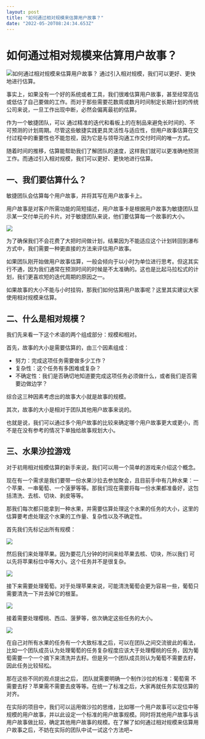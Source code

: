```yaml
---
layout: post
title: "如何通过相对规模来估算用户故事？"
date: "2022-05-20T08:24:34.653Z"
---
```

如何通过相对规模来估算用户故事？
================

![如何通过相对规模来估算用户故事？](https://img2022.cnblogs.com/blog/2028717/202205/2028717-20220520093940883-2056630959.png) 通过引入相对规模，我们可以更好、更快地进行估算。

事实上，如果没有一个好的系统或者工具，我们很难估算用户故事，甚至经常高估或低估了自己要做的工作。而对于那些需要花数周或数月时间制定长期计划的传统公司来说，一旦工作出现中断，必然会偏离最初的估算。  
  
作为一个敏捷团队，可以 通过精准的迭代和看板上的在制品来避免长时间的、不可预测的计划周期。尽管这些敏捷实践更具灵活性与适应性，但用户故事估算在交付过程中的重要性也不能忽视，因为它是与领导沟通工作交付时间的唯一方式。  
  
随着时间的推移，估算能帮助我们了解团队的速度，这样我们就可以更准确地预测工作。而通过引入相对规模，我们可以更好、更快地进行估算。  

一、我们要估算什么？
----------

敏捷团队会估算每个用户故事，并将其写在用户故事卡上。  
  
用户故事是对客户所需功能的简短描述，用户故事卡是根据用户故事为敏捷团队显示某一交付单元的卡片。对于敏捷团队来说，他们要估算每一个故事的大小。  

![](https://cdn.easycorp.cn/minjie/data/upload/minjiekaifa/202205/f_54ec9ee08a60d2b872acf33e8142b904.png)

为了确保我们不会花费了大把时间做计划，结果因为不能适应这个计划转回到瀑布方式中，我们需要一种更直接的方法来评估用户故事。  
  
如果团队刚开始做用户故事估算，一般会倾向于以小时为单位进行思考。但这其实行不通，因为我们通常在预测时间的时候是不太准确的。这也是比起马拉松式的计划，我们更喜欢短的迭代周期的原因之一。  
  
如果故事的大小不能与小时挂钩，那我们如何估算用户故事呢？这里其实建议大家使用相对规模来估算。  

二、什么是相对规模？
----------

我们先来看一下这个术语的两个组成部分：规模和相对。  
  
首先，故事的大小是需要估算的，由三个因素组成：  

*   努力：完成这项任务需要做多少工作？
*   复杂性：这个任务有多困难或复杂？
*   不确定性：我们是否确切地知道要完成这项任务必须做什么，或者我们是否需要边做边学？

综合这三种因素考虑出的故事大小就是故事的规模。  
  
其次，故事的大小是相对于团队其他用户故事来说的。  
  
也就是说，我们可以通过多个用户故事的比较来确定哪个用户故事更大或更小，而不是在没有参考的情况下单独给故事规划大小。  

三、水果沙拉游戏
--------

对于初用相对规模估算的新手来说，我们可以用一个简单的游戏来介绍这个概念。  
  
现在有一个需求是我们要带一份水果沙拉去参加聚会，且目前手中有几种水果：一个苹果、一串葡萄、一个菠萝等等。那我们现在需要将每一份水果都准备好，这包括清洗、去核、切块、剥皮等等。  
  
那我们每次都只能拿到一种水果，并需要估算处理这个水果的任务的大小，这里的估算要考虑处理这个水果的工作量、复杂性以及不确定性。  
  
首先我们先标记出所有规模：  

![](https://cdn.easycorp.cn/minjie/data/upload/minjiekaifa/202205/f_2668199a0b64d2f2aa5f06ea7f54ce17.png)

然后我们来处理苹果。因为要花几分钟的时间来给苹果去核、切块，所以我们 可以先将苹果标位中等大小。这个任务并不是很复杂。  

![](https://cdn.easycorp.cn/minjie/data/upload/minjiekaifa/202205/f_89fc777fc308e446bcbf8c90381088d8.png)

接下来需要处理葡萄。对于处理苹果来说，可能清洗葡萄会更为容易一些，葡萄只需要清洗一下并去掉它的根茎。  

![](https://cdn.easycorp.cn/minjie/data/upload/minjiekaifa/202205/f_3459d07eb6b53aeeadf20f1bbedfd66a.png)

接着需要处理樱桃、西瓜、菠萝等，依次确定这些任务的大小。  

![](https://cdn.easycorp.cn/minjie/data/upload/minjiekaifa/202205/f_87157907a622eda030b1608f0a408d07.png)

在自己对所有水果的任务有一个大致标准之后，可以在团队之间交流彼此的看法，比如一个团队成员认为处理葡萄的任务复杂程度应该大于处理樱桃的任务，因为葡萄需要一个一个摘下来清洗并去籽。但是另一个团队成员则认为葡萄不需要去籽，因此任务比较轻松。  
  
那在这些不同的观点提出之后， 团队就需要明确一个制作沙拉的标准：葡萄需 不需要去籽？苹果需不需要去皮等等。在统一了标准之后，大家再就任务实现估算的对齐。  
  
在实际的项目中，我们可以运用做沙拉的思维，比如哪一个用户故事可以定位中等规模的用户故事，并以此设定一个标准的用户故事规模。同时将其他用户故事与该用户故事做比较，确定其他用户故事的规模。在了解了如何通过相对规模来估算用户故事之后，不妨在实际的团队中试一试这个方法吧~